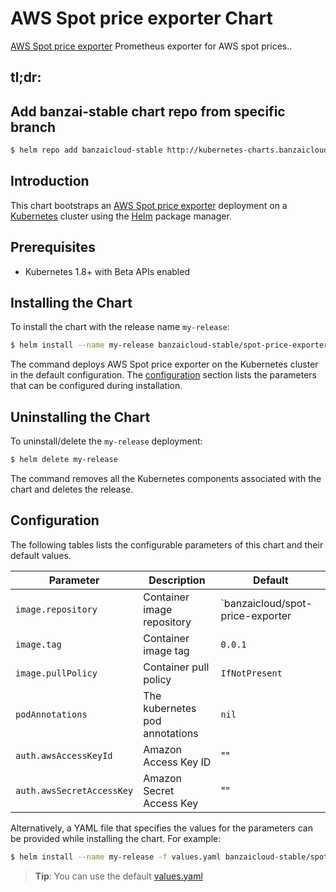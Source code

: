 # AWS Spot price exporter Chart

[AWS Spot price exporter](https://github.com/banzaicloud/spot-price-exporter) Prometheus exporter for AWS spot prices.. 

## tl;dr:

## Add banzai-stable chart repo from specific branch

```bash
$ helm repo add banzaicloud-stable http://kubernetes-charts.banzaicloud.com/branch/[branch-name]
```

## Introduction

This chart bootstraps an [AWS Spot price exporter](https://github.com/banzaicloud/banzai-charts/spot-price-exporter) deployment on a [Kubernetes](http://kubernetes.io) cluster using the [Helm](https://helm.sh) package manager.

## Prerequisites

- Kubernetes 1.8+ with Beta APIs enabled

## Installing the Chart

To install the chart with the release name `my-release`:

```bash
$ helm install --name my-release banzaicloud-stable/spot-price-exporter
```

The command deploys AWS Spot price exporter on the Kubernetes cluster in the default configuration. The [configuration](#configuration) section lists the parameters that can be configured during installation.

## Uninstalling the Chart

To uninstall/delete the `my-release` deployment:

```bash
$ helm delete my-release
```

The command removes all the Kubernetes components associated with the chart and deletes the release.

## Configuration

The following tables lists the configurable parameters of this chart and their default values.

|          Parameter          |                Description                            |             Default               |
| --------------------------- | ----------------------------------------------------- | --------------------------------- |
| `image.repository`          | Container image repository                            | `banzaicloud/spot-price-exporter  |
| `image.tag       `          | Container image tag                                   | `0.0.1`                           |
| `image.pullPolicy`          | Container pull policy                                 | `IfNotPresent`                    |
| `podAnnotations`            | The kubernetes pod annotations                        | `nil`                             |
| `auth.awsAccessKeyId`       | Amazon Access Key ID                                  | ""                                |
| `auth.awsSecretAccessKey`   | Amazon Secret Access Key                              | ""                                |

Alternatively, a YAML file that specifies the values for the parameters can be provided while installing the chart. For example:

```bash
$ helm install --name my-release -f values.yaml banzaicloud-stable/spot-price-exporter
```

> **Tip**: You can use the default [values.yaml](values.yaml)


```
